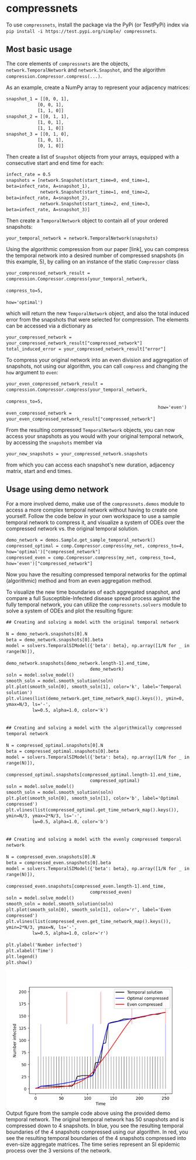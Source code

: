 # compressnets

To use `compressnets`, install the package via the PyPi (or TestPyPi) index via
`pip install -i https://test.pypi.org/simple/ compressnets`.

## Most basic usage
The core elements of `compressnets` are the objects, `network.TemporalNetwork` and `network.Snapshot`,
and the algorithm `compression.Compressor.compress(...)`.

As an example, create a NumPy array to represent your adjacency matrices:
```
snapshot_1 = [[0, 0, 1],
            [0, 0, 1],
            [1, 1, 0]]
snapshot_2 = [[0, 1, 1],
            [1, 0, 1],
            [1, 1, 0]]
snapshot_3 = [[0, 1, 0],
            [1, 0, 1],
            [0, 1, 0]]
```
Then create a list of `Snapshot` objects from your arrays, equipped with a consecutive start and end time for each:
```
infect_rate = 0.5
snapshots = [network.Snapshot(start_time=0, end_time=1, beta=infect_rate, A=snapshot_1),
             network.Snapshot(start_time=1, end_time=2, beta=infect_rate, A=snapshot_2),
             network.Snapshot(start_time=2, end_time=3, beta=infect_rate, A=snapshot_3)]
```
Then create a `TemporalNetwork` object to contain all of your ordered snapshots:
```
your_temporal_network = network.TemporalNetwork(snapshots)
```
Using the algorithmic compression from our paper [link], you can compress
the temporal network into a desired number of compressed snapshots (in this example, 5), by calling on an instance of the static `Compressor` class
```
your_compressed_network_result = compression.Compressor.compress(your_temporal_network,
                                                          compress_to=5,
                                                          how='optimal')
``` 
which will return the new `TemporalNetwork` object, and also the total induced error from the snapshots that
were selected for compression. The elements can be accessed via a dictionary as
```
your_compressed_network = your_compressed_network_result["compressed_network"]
total_induced_error = your_compressed_network_result["error"]
```
To compress your original network into an even division and aggregation of snapshots,
not using our algorithm, you can call `compress` and changing the `how` argument to `even`:
```
your_even_compressed_network_result = compression.Compressor.compress(your_temporal_network,
                                                          compress_to=5,
                                                          how='even')
even_compressed_network = your_even_compressed_network_result["compressed_network"]                                                    
``` 

From the resulting compressed `TemporalNetwork` objects, you can now access your snapshots as you
would with your original temporal network, by accessing the `snapshots` member via
```
your_new_snapshots = your_compressed_network.snapshots
```
from which you can access each snapshot's new duration, adjacency matrix, start and end times.

## Usage using demo network

For a more involved demo, make use of the `compressnets.demos` module to access a more complex
temporal network without having to create one yourself. Follow the code below in your
own workspace to use a sample temporal network to compress it, and visualize a system of ODEs over
the compressed network vs. the original temporal solution. 

```
demo_network = demos.Sample.get_sample_temporal_network()
compressed_optimal = comp.Compressor.compress(my_net, compress_to=4, how='optimal')["compressed_network"]
compressed_even = comp.Compressor.compress(my_net, compress_to=4, how='even')["compressed_network"]
```
Now you have the resulting compressed temporal networks for the optimal (algorithmic) method and from an even
aggregation method. 

To visualize the new time boundaries of each aggregated snapshot, and compare a full
Susceptible-Infected disease spread process against the fully temporal network, you can
utilize the `compressnets.solvers` module to solve a system of ODEs and plot the resulting figure:

```
## Creating and solving a model with the original temporal network

N = demo_network.snapshots[0].N
beta = demo_network.snapshots[0].beta
model = solvers.TemporalSIModel({'beta': beta}, np.array([1/N for _ in range(N)]),
                                demo_network.snapshots[demo_network.length-1].end_time,
                                demo_network)
soln = model.solve_model()
smooth_soln = model.smooth_solution(soln)
plt.plot(smooth_soln[0], smooth_soln[1], color='k', label='Temporal solution')
plt.vlines(list(demo_network.get_time_network_map().keys()), ymin=0, ymax=N/3, ls='-',
          lw=0.5, alpha=1.0, color='k')


## Creating and solving a model with the algorithmically compressed temporal network

N = compressed_optimal.snapshots[0].N
beta = compressed_optimal.snapshots[0].beta
model = solvers.TemporalSIModel({'beta': beta}, np.array([1/N for _ in range(N)]),
                                compressed_optimal.snapshots[compressed_optimal.length-1].end_time,
                                compressed_optimal)
soln = model.solve_model()
smooth_soln = model.smooth_solution(soln)
plt.plot(smooth_soln[0], smooth_soln[1], color='b', label='Optimal compressed')
plt.vlines(list(compressed_optimal.get_time_network_map().keys()), ymin=N/3, ymax=2*N/3, ls='-',
          lw=0.5, alpha=1.0, color='b')


## Creating and solving a model with the evenly compressed temporal network

N = compressed_even.snapshots[0].N
beta = compressed_even.snapshots[0].beta
model = solvers.TemporalSIModel({'beta': beta}, np.array([1/N for _ in range(N)]),
                                compressed_even.snapshots[compressed_even.length-1].end_time,
                                compressed_even)
soln = model.solve_model()
smooth_soln = model.smooth_solution(soln)
plt.plot(smooth_soln[0], smooth_soln[1], color='r', label='Even compressed')
plt.vlines(list(compressed_even.get_time_network_map().keys()), ymin=2*N/3, ymax=N, ls='-',
          lw=0.5, alpha=1.0, color='r')

plt.ylabel('Number infected')
plt.xlabel('Time')
plt.legend()
plt.show()
```


![fig1](datafiles/sample_fig.png)
Output figure from the sample code above using the provided demo temporal network.
The original temporal network has 50 snapshots and is compressed down to 4 snapshots.
In blue, you see the resulting temporal boundaries of the 4 snapshots compressed using our
algorithm. In red, you see the resulting temporal boundaries of the 4 snapshots compressed
into even-size aggregate matrices. The time series represent an SI epidemic process over the
3 versions of the network.

